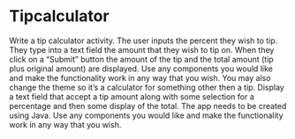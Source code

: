 # Tipcalculator
Write a tip calculator activity. The user inputs the percent they wish to tip. They type into a text field the amount that they wish to tip on. When they click on a “Submit” button the amount of the tip and the total amount (tip plus original amount) are displayed. Use any components you would like and make the functionality work in any way that you wish. You may also change the theme so it’s a calculator for something other then a tip. Display a text field that accept a tip amount along with some selection for a percentage and then some display of the total. The app needs to be created using Java.
Use any components you would like and make the functionality work in any way that you wish.
